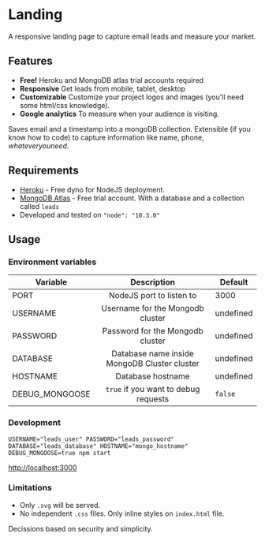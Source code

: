# Landing
A responsive landing page to capture email leads and measure your market.

## Features
* **Free!** Heroku and MongoDB atlas trial accounts required
* **Responsive** Get leads from mobile, tablet, desktop
* **Customizable** Customize your project logos and images (you'll need some html/css knowledge).
* **Google analytics** To measure when your audience is visiting.

Saves email and a timestamp into a mongoDB collection. Extensible (if you know how to code) to capture information like name, phone, _whateveryouneed_.

## Requirements
* [Heroku](https://www.heroku.com/) - Free dyno for NodeJS deployment.
* [MongoDB Atlas](https://www.mongodb.com/) - Free trial account. With a database and a collection called `leads`
* Developed and tested on `"node": "10.3.0"`

## Usage

### Environment variables

| Variable | Description              | Default |
| -------- |:------------------------:| ------- | 
| PORT     | NodeJS port to listen to | 3000 |
| USERNAME | Username for the Mongodb cluster | undefined |
| PASSWORD | Password for the Mongodb cluster  | undefined |
| DATABASE | Database name inside MongoDB Cluster cluster | undefined |
| HOSTNAME | Database hostname | undefined |
| DEBUG_MONGOOSE | `true` if you want to debug requests | `false` |

### Development

`USERNAME="leads_user" PASSWORD="leads_password" DATABASE="leads_database" HOSTNAME="mongo_hostname" DEBUG_MONGOOSE=true npm start`

[http://localhost:3000](http://localhost:3000)


### Limitations

* Only `.svg` will be served.
* No independent `.css` files. Only inline styles on `index.html` file. 

Decissions based on security and simplicity.
